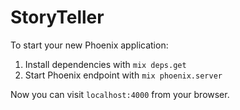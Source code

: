 # StoryTeller

To start your new Phoenix application:

1. Install dependencies with `mix deps.get`
2. Start Phoenix endpoint with `mix phoenix.server`

Now you can visit `localhost:4000` from your browser.
